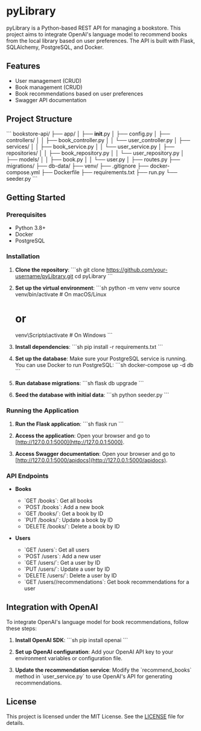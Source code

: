 # pyLibrary

pyLibrary is a Python-based REST API for managing a bookstore. This project aims to integrate OpenAI's language model to recommend books from the local library based on user preferences. The API is built with Flask, SQLAlchemy, PostgreSQL, and Docker.

## Features

- User management (CRUD)
- Book management (CRUD)
- Book recommendations based on user preferences
- Swagger API documentation

## Project Structure

\`\`\`
bookstore-api/
├── app/
│   ├── __init__.py
│   ├── config.py
│   ├── controllers/
│   │   ├── book_controller.py
│   │   └── user_controller.py
│   ├── services/
│   │   ├── book_service.py
│   │   └── user_service.py
│   ├── repositories/
│   │   ├── book_repository.py
│   │   └── user_repository.py
│   ├── models/
│   │   ├── book.py
│   │   └── user.py
│   ├── routes.py
├── migrations/
├── db-data/
├── venv/
├── .gitignore
├── docker-compose.yml
├── Dockerfile
├── requirements.txt
├── run.py
└── seeder.py
\`\`\`

## Getting Started

### Prerequisites

- Python 3.8+
- Docker
- PostgreSQL

### Installation

1. **Clone the repository**:
   \`\`\`sh
   git clone https://github.com/your-username/pyLibrary.git
   cd pyLibrary
   \`\`\`

2. **Set up the virtual environment**:
   \`\`\`sh
   python -m venv venv
   source venv/bin/activate  # On macOS/Linux
   # or
   venv\Scripts\activate  # On Windows
   \`\`\`

3. **Install dependencies**:
   \`\`\`sh
   pip install -r requirements.txt
   \`\`\`

4. **Set up the database**:
   Make sure your PostgreSQL service is running. You can use Docker to run PostgreSQL:
   \`\`\`sh
   docker-compose up -d db
   \`\`\`

5. **Run database migrations**:
   \`\`\`sh
   flask db upgrade
   \`\`\`

6. **Seed the database with initial data**:
   \`\`\`sh
   python seeder.py
   \`\`\`

### Running the Application

1. **Run the Flask application**:
   \`\`\`sh
   flask run
   \`\`\`

2. **Access the application**:
   Open your browser and go to [http://127.0.0.1:5000](http://127.0.0.1:5000).

3. **Access Swagger documentation**:
   Open your browser and go to [http://127.0.0.1:5000/apidocs](http://127.0.0.1:5000/apidocs).

### API Endpoints

- **Books**
  - \`GET /books\`: Get all books
  - \`POST /books\`: Add a new book
  - \`GET /books/<id>\`: Get a book by ID
  - \`PUT /books/<id>\`: Update a book by ID
  - \`DELETE /books/<id>\`: Delete a book by ID

- **Users**
  - \`GET /users\`: Get all users
  - \`POST /users\`: Add a new user
  - \`GET /users/<id>\`: Get a user by ID
  - \`PUT /users/<id>\`: Update a user by ID
  - \`DELETE /users/<id>\`: Delete a user by ID
  - \`GET /users/<id>/recommendations\`: Get book recommendations for a user

## Integration with OpenAI

To integrate OpenAI's language model for book recommendations, follow these steps:

1. **Install OpenAI SDK**:
   \`\`\`sh
   pip install openai
   \`\`\`

2. **Set up OpenAI configuration**:
   Add your OpenAI API key to your environment variables or configuration file.

3. **Update the recommendation service**:
   Modify the \`recommend_books\` method in \`user_service.py\` to use OpenAI's API for generating recommendations.

## License

This project is licensed under the MIT License. See the [LICENSE](LICENSE) file for details.
